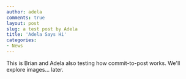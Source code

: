 ```yaml
---
author: adela
comments: true
layout: post
slug: a test post by Adela
title: 'Adela Says Hi'
categories:
- News
---
```


This is Brian and Adela also testing how commit-to-post works. We'll explore images... later.
